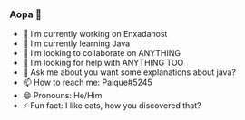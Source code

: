 ### Aopa 👋


- 🔭 I’m currently working on Enxadahost
- 🌱 I’m currently learning Java
- 👯 I’m looking to collaborate on ANYTHING
- 🤔 I’m looking for help with ANYTHING TOO
- 💬 Ask me about you want some explanations about java?
- 📫 How to reach me: Paique#5245
- 😄 Pronouns: He/Him
- ⚡ Fun fact: I like cats, how you discovered that?

